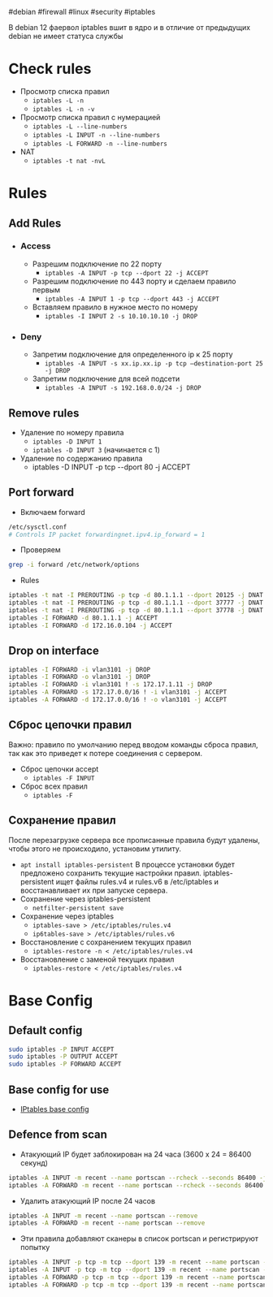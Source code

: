 #debian #firewall #linux #security  #iptables

В debian 12 фаервол iptables вшит в ядро и в отличие от предыдущих debian не имеет статуса службы

# Check rules
- Просмотр списка правил
	- `iptables -L -n`
	- `iptables -L -n -v`
- Просмотр списка правил с нумерацией
	- `iptables -L --line-numbers`
	- `iptables -L INPUT -n --line-numbers`
	- `iptables -L FORWARD -n --line-numbers`
- NAT
	- `iptables -t nat -nvL`

# Rules
## Add Rules
- ### Access
	- Разрешим подключение по 22 порту
		- `iptables -A INPUT -p tcp --dport 22 -j ACCEPT`
	- Разрешим подключение по 443 порту и сделаем правило первым
		- `iptables -A INPUT 1 -p tcp --dport 443 -j ACCEPT`
	- Вставляем правило в нужное место по номеру
		- `iptables -I INPUT 2 -s 10.10.10.10 -j DROP`
- ### Deny
	- Запретим подключение для определенного ip к 25 порту
		- `iptables -A INPUT -s xx.ip.xx.ip -p tcp –destination-port 25 -j DROP`
	- Запретим подключение для всей подсети
		- `iptables -A INPUT -s 192.168.0.0/24 -j DROP`
## Remove rules
- Удаление по номеру правила
	- `iptables -D INPUT 1`
	- `iptables -D INPUT 3` (начинается с 1)
- Удаление по содержанию правила
	- iptables -D INPUT -p tcp --dport 80 -j ACCEPT
## Port forward
- Включаем forward
```bash
/etc/sysctl.conf
# Controls IP packet forwardingnet.ipv4.ip_forward = 1
```

- Проверяем
```bash
grep -i forward /etc/network/options
```

- Rules
```bash
iptables -t nat -I PREROUTING -p tcp -d 80.1.1.1 --dport 20125 -j DNAT --to-destination 172.16.0.104:20081 
iptables -t nat -I PREROUTING -p tcp -d 80.1.1.1 --dport 37777 -j DNAT --to-destination 172.16.0.104:37777 
iptables -t nat -I PREROUTING -p tcp -d 80.1.1.1 --dport 37778 -j DNAT --to-destination 172.16.0.104:37778 
iptables -I FORWARD -d 80.1.1.1 -j ACCEPT 
iptables -I FORWARD -d 172.16.0.104 -j ACCEPT
```

## Drop on interface
```bash
iptables -I FORWARD -i vlan3101 -j DROP
iptables -I FORWARD -o vlan3101 -j DROP 
iptables -I FORWARD -i vlan3101 ! -s 172.17.1.11 -j DROP 
iptables -A FORWARD -s 172.17.0.0/16 ! -i vlan3101 -j ACCEPT 
iptables -A FORWARD -d 172.17.0.0/16 ! -o vlan3101 -j ACCEPT
```

## Сброс цепочки правил
Важно: правило по умолчанию перед вводом команды сброса правил, так как это приведет к потере соединения с сервером.
- Сброс цепочки accept
	- `iptables -F INPUT`
- Сброс всех правил
	- `iptables -F`
## Сохранение правил
После перезагрузке сервера все прописанные правила будут удалены, чтобы этого не происходило, установим утилиту.
- `apt install iptables-persistent`
В процессе установки будет предложено сохранить текущие настройки правил. iptables-persistent ищет файлы rules.v4 и rules.v6 в /etc/iptables и восстанавливает их при запуске сервера.
- Сохранение через iptables-persistent
	- `netfilter-persistent save`
- Сохранение через iptables
	- `iptables-save > /etc/iptables/rules.v4`
	- `ip6tables-save > /etc/iptables/rules.v6`
- Восстановление с сохранением текущих правил
	- `iptables-restore -n < /etc/iptables/rules.v4`
- Восстановление с заменой текущих правил
	- `iptables-restore < /etc/iptables/rules.v4`


# Base Config
## Default config
```bash
sudo iptables -P INPUT ACCEPT
sudo iptables -P OUTPUT ACCEPT
sudo iptables -P FORWARD ACCEPT
```
## Base config for use
- [IPtables base config](IPtables%20base%20config.md)

## Defence from scan
- Атакующий IP будет заблокирован на 24 часа (3600 x 24 = 86400 секунд)
```bash
iptables -A INPUT -m recent --name portscan --rcheck --seconds 86400 -j DROP
iptables -A FORWARD -m recent --name portscan --rcheck --seconds 86400 -j DROP
```

- Удалить атакующий IP после 24 часов
```bash
iptables -A INPUT -m recent --name portscan --remove
iptables -A FORWARD -m recent --name portscan --remove
```

- Эти правила добавляют сканеры в список portscan и регистрируют попытку
```bash
iptables -A INPUT -p tcp -m tcp --dport 139 -m recent --name portscan --set -j LOG --log-prefix "portscan:"
iptables -A INPUT -p tcp -m tcp --dport 139 -m recent --name portscan --set -j DROP
iptables -A FORWARD -p tcp -m tcp --dport 139 -m recent --name portscan --set -j LOG --log-prefix "portscan:"
iptables -A FORWARD -p tcp -m tcp --dport 139 -m recent --name portscan --set -j DROP
```